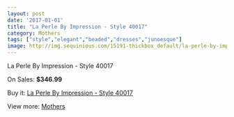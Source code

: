 ```yaml
---
layout: post
date: '2017-01-01'
title: "La Perle By Impression - Style 40017"
category: Mothers
tags: ["style","elegant","beaded","dresses","junoesque"]
image: http://img.sequinious.com/15191-thickbox_default/la-perle-by-impression-style-40017.jpg
---
```

La Perle By Impression - Style 40017

On Sales: **$346.99**
<a href="https://www.sequinious.com/mothers/7163-la-perle-by-impression-style-40017.html"><amp-img layout="responsive" width="600" height="600" src="//img.sequinious.com/15191-thickbox_default/la-perle-by-impression-style-40017.jpg" alt="La Perle By Impression - Style 40017 0" /></a>
<a href="https://www.sequinious.com/mothers/7163-la-perle-by-impression-style-40017.html"><amp-img layout="responsive" width="600" height="600" src="//img.sequinious.com/15193-thickbox_default/la-perle-by-impression-style-40017.jpg" alt="La Perle By Impression - Style 40017 1" /></a>
<a href="https://www.sequinious.com/mothers/7163-la-perle-by-impression-style-40017.html"><amp-img layout="responsive" width="600" height="600" src="//img.sequinious.com/15192-thickbox_default/la-perle-by-impression-style-40017.jpg" alt="La Perle By Impression - Style 40017 2" /></a>

Buy it: [La Perle By Impression - Style 40017](https://www.sequinious.com/mothers/7163-la-perle-by-impression-style-40017.html "La Perle By Impression - Style 40017")

View more: [Mothers](https://www.sequinious.com/6-mothers "Mothers")